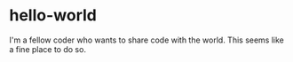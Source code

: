 # hello-world

I'm a fellow coder who wants to share code with the world. This seems like a fine place to do so.
